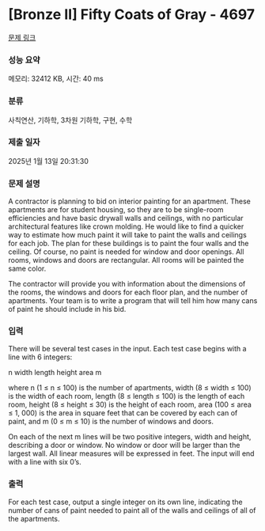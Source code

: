 # [Bronze II] Fifty Coats of Gray - 4697 

[문제 링크](https://www.acmicpc.net/problem/4697) 

### 성능 요약

메모리: 32412 KB, 시간: 40 ms

### 분류

사칙연산, 기하학, 3차원 기하학, 구현, 수학

### 제출 일자

2025년 1월 13일 20:31:30

### 문제 설명

<p>A contractor is planning to bid on interior painting for an apartment. These apartments are for student housing, so they are to be single-room efficiencies and have basic drywall walls and ceilings, with no particular architectural features like crown molding. He would like to find a quicker way to estimate how much paint it will take to paint the walls and ceilings for each job. The plan for these buildings is to paint the four walls and the ceiling. Of course, no paint is needed for window and door openings. All rooms, windows and doors are rectangular. All rooms will be painted the same color.</p>

<p>The contractor will provide you with information about the dimensions of the rooms, the windows and doors for each floor plan, and the number of apartments. Your team is to write a program that will tell him how many cans of paint he should include in his bid.</p>

### 입력 

 <p>There will be several test cases in the input. Each test case begins with a line with 6 integers:</p>

<p>n width length height area m</p>

<p>where n (1 ≤ n ≤ 100) is the number of apartments, width (8 ≤ width ≤ 100) is the width of each room, length (8 ≤ length ≤ 100) is the length of each room, height (8 ≤ height ≤ 30) is the height of each room, area (100 ≤ area ≤ 1, 000) is the area in square feet that can be covered by each can of paint, and m (0 ≤ m ≤ 10) is the number of windows and doors.</p>

<p>On each of the next m lines will be two positive integers, width and height, describing a door or window. No window or door will be larger than the largest wall. All linear measures will be expressed in feet. The input will end with a line with six 0’s.</p>

### 출력 

 <p>For each test case, output a single integer on its own line, indicating the number of cans of paint needed to paint all of the walls and ceilings of all of the apartments.</p>

